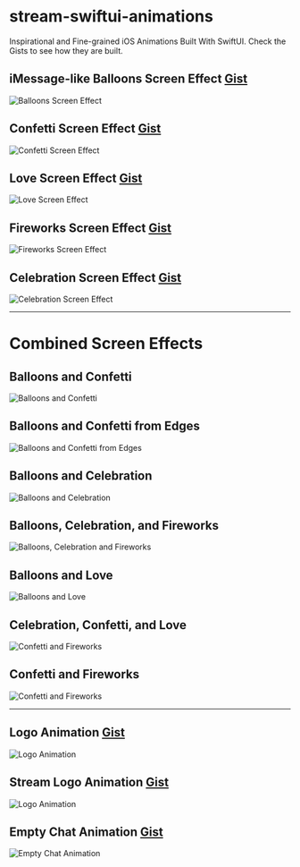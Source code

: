 # stream-swiftui-animations
Inspirational and Fine-grained iOS Animations Built With SwiftUI. Check the Gists to see how they are built. 

## iMessage-like Balloons Screen Effect <a href="https://gist.github.com/amosgyamfi/1a5e0dac1afa89c85b411bf0607ec845#file-baloonsscreeneffect-swift">Gist</a>
![Balloons Screen Effect](https://github.com/GetStream/stream-swiftui-animations/blob/main/iMessage-like/baloonsScreenEffect.gif)

## Confetti Screen Effect <a href="https://gist.github.com/amosgyamfi/8d61802f6bb412c59277870315dd49df#file-confettiscreeneffect-swift">Gist</a>
![Confetti Screen Effect](https://github.com/GetStream/stream-swiftui-animations/blob/main/iMessage-like/confettiScreenEffect.gif)

## Love Screen Effect <a href="https://gist.github.com/amosgyamfi/2737946f1093fb18125c376b5a14821a#file-lovescreeneffect-swift">Gist</a>
![Love Screen Effect](https://github.com/GetStream/stream-swiftui-animations/blob/main/iMessage-like/loveScreenEffect.gif)

## Fireworks Screen Effect <a href="https://gist.github.com/amosgyamfi/5c640ccdb90ec8b67137e72e2cad1ae6#file-fireworksscreeneffect-swift">Gist</a>
![Fireworks Screen Effect](https://github.com/GetStream/stream-swiftui-animations/blob/main/iMessage-like/fireworksScreenEffect.gif)

## Celebration Screen Effect <a href="https://gist.github.com/amosgyamfi/7993538439669fbdf666c4ea466479bb#file-celebration-swift">Gist</a>
![Celebration Screen Effect](https://github.com/GetStream/stream-swiftui-animations/blob/main/iMessage-like/celebration.gif)

<hr/>
<h1>Combined Screen Effects</h1>

## Balloons and Confetti <a href=""></a>
![Balloons and Confetti](https://github.com/GetStream/stream-swiftui-animations/blob/main/iMessage-like/baloonsAndConfetti.gif)

## Balloons and Confetti from Edges<a href=""></a>
![Balloons and Confetti from Edges](https://github.com/GetStream/stream-swiftui-animations/blob/main/iMessage-like/baloonsEdgesConfetti.gif)

## Balloons and Celebration <a href=""></a>
![Balloons and Celebration](https://github.com/GetStream/stream-swiftui-animations/blob/main/iMessage-like/balloonsAndCelebration.gif)

## Balloons, Celebration, and Fireworks <a href=""></a>
![Balloons, Celebration and Fireworks](https://github.com/GetStream/stream-swiftui-animations/blob/main/iMessage-like/balloonCelebrationFireworks.gif)

## Balloons and Love <a href=""></a>
![Balloons and Love](https://github.com/GetStream/stream-swiftui-animations/blob/main/iMessage-like/baloonsAndLove.gif)

## Celebration, Confetti, and Love <a href=""></a>
![Confetti and Fireworks](https://github.com/GetStream/stream-swiftui-animations/blob/main/iMessage-like/confettiFireworks.gif)

## Confetti and Fireworks <a href=""></a>
![Confetti and Fireworks](https://github.com/GetStream/stream-swiftui-animations/blob/main/iMessage-like/celebrationConfettiLove.gif)

<hr/>

## Logo Animation <a href="https://gist.github.com/amosgyamfi/e0d6493bc9bb5a608f2d68773e517ea0#file-launchscreenanimation-swift">Gist</a>
![Logo Animation](https://github.com/GetStream/stream-swiftui-animations/blob/main/LaunchScreen/launchScren.gif)

## Stream Logo Animation <a href="https://gist.github.com/amosgyamfi/4a9616a2209d7c50032ca54b357a32c6#file-streamlogoanimation2">Gist</a>
![Logo Animation](https://github.com/GetStream/stream-swiftui-animations/blob/main/LaunchScreen/stream_loader.gif)

## Empty Chat Animation <a href="#">Gist</a>
![Empty Chat Animation](https://github.com/GetStream/stream-swiftui-animations/blob/main/ChatMessaging/ChannelListEmptyAnimations.gif)



